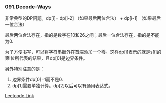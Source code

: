 ### 091.Decode-Ways

非常典型的DP问题。dp[i]= dp[i-2] （如果最后两位合法） + dp[i-1] （如果最后一位合法）

最后两位合法存在，指的是数字在10和26之间；最后一位合法存在，指的是不能为0.

为了方便书写，可以将字符串额外在首端添加一个零。这样dp[i]表示的就是s[i]的第i位所代表的结果，且dp[0]是边界条件。

另外特别注意的是：
1. 边界条件dp[0]=1而不是0.
2. dp[1]需要单独计算。dp[2]以后可以有通用表达式。


[Leetcode Link](https://leetcode.com/problems/decode-ways)